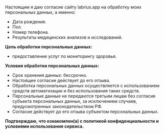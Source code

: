 Настоящим я даю согласие сайту labrius.app на обработку моих персональных данных, а именно:
- Дата рождения.
- Пол.
- Номер телефона.
- Результаты медицинских анализов и исследований.


**Цель обработки персональных данных:**
- предоставление услуг по мониторингу здоровья.

**Условия обработки персональных данных:**
- Срок хранения данных: бессрочно.
- Настоящее согласие действует до его отзыва.
- Обработка персональных данных осуществляется с использованием средств автоматизации и без использования таких средств.
- Персональные данные не передаются третьим лицам без согласия субъекта персональных данных, за исключением случаев, предусмотренных законодательством РФ.
- Согласие действует до его отзыва субъектом персональных данных.

**Подтверждаю, что ознакомлен(а) с политикой конфиденциальности и условиями использования сервиса.**

